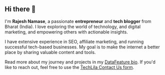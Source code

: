 ## Hi there 👋

<!--
**namaserajesh/namaserajesh** is a ✨ _special_ ✨ repository because its `README.md` (this file) appears on your GitHub profile.

Here are some ideas to get you started:

- 🔭 I’m currently working on ...
- 🌱 I’m currently learning ...
- 👯 I’m looking to collaborate on ...
- 🤔 I’m looking for help with ...
- 💬 Ask me about ...
- 📫 How to reach me: ...
- 😄 Pronouns: ...
- ⚡ Fun fact: ...
-->
I'm **Rajesh Namase**, a passionate **entrepreneur** and **tech blogger** from Bharat (India). I love exploring the world of technology, and digital marketing, and empowering others with actionable insights.

I have extensive experience in SEO, affiliate marketing, and running successful tech-based businesses. My goal is to make the internet a better place by sharing valuable content and tools.

Read more about my journey and projects in my [DataFeature bio](https://datafeature.com/about/team/rajesh-namase/). If you'd like to reach out, feel free to use the [TechLila Contact Us form](https://www.techlila.com/contact/).

